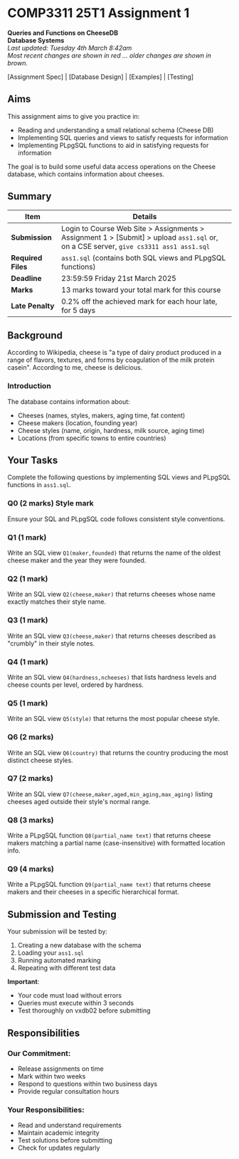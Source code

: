# COMP3311 25T1 Assignment 1  
**Queries and Functions on CheeseDB**  
**Database Systems**  
*Last updated: Tuesday 4th March 8:42am*  
*Most recent changes are shown in red ... older changes are shown in brown.*  

[Assignment Spec] | [Database Design] | [Examples] | [Testing]

## Aims  
This assignment aims to give you practice in:  
- Reading and understanding a small relational schema (Cheese DB)  
- Implementing SQL queries and views to satisfy requests for information  
- Implementing PLpgSQL functions to aid in satisfying requests for information  

The goal is to build some useful data access operations on the Cheese database, which contains information about cheeses.

## Summary  
| Item | Details |
|------|---------|
| **Submission** | Login to Course Web Site > Assignments > Assignment 1 > [Submit] > upload `ass1.sql` or, on a CSE server, `give cs3311 ass1 ass1.sql` |
| **Required Files** | `ass1.sql` (contains both SQL views and PLpgSQL functions) |
| **Deadline** | 23:59:59 Friday 21st March 2025 |
| **Marks** | 13 marks toward your total mark for this course |
| **Late Penalty** | 0.2% off the achieved mark for each hour late, for 5 days |

## Background  
According to Wikipedia, cheese is "a type of dairy product produced in a range of flavors, textures, and forms by coagulation of the milk protein casein". According to me, cheese is delicious.

### Introduction  
The database contains information about:  
- Cheeses (names, styles, makers, aging time, fat content)  
- Cheese makers (location, founding year)  
- Cheese styles (name, origin, hardness, milk source, aging time)  
- Locations (from specific towns to entire countries)  

## Your Tasks  
Complete the following questions by implementing SQL views and PLpgSQL functions in `ass1.sql`.

### Q0 (2 marks) Style mark  
Ensure your SQL and PLpgSQL code follows consistent style conventions.

### Q1 (1 mark)  
Write an SQL view `Q1(maker,founded)` that returns the name of the oldest cheese maker and the year they were founded.

### Q2 (1 mark)  
Write an SQL view `Q2(cheese,maker)` that returns cheeses whose name exactly matches their style name.

### Q3 (1 mark)  
Write an SQL view `Q3(cheese,maker)` that returns cheeses described as "crumbly" in their style notes.

### Q4 (1 mark)  
Write an SQL view `Q4(hardness,ncheeses)` that lists hardness levels and cheese counts per level, ordered by hardness.

### Q5 (1 mark)  
Write an SQL view `Q5(style)` that returns the most popular cheese style.

### Q6 (2 marks)  
Write an SQL view `Q6(country)` that returns the country producing the most distinct cheese styles.

### Q7 (2 marks)  
Write an SQL view `Q7(cheese,maker,aged,min_aging,max_aging)` listing cheeses aged outside their style's normal range.

### Q8 (3 marks)  
Write a PLpgSQL function `Q8(partial_name text)` that returns cheese makers matching a partial name (case-insensitive) with formatted location info.

### Q9 (4 marks)  
Write a PLpgSQL function `Q9(partial_name text)` that returns cheese makers and their cheeses in a specific hierarchical format.

## Submission and Testing  
Your submission will be tested by:  
1. Creating a new database with the schema  
2. Loading your `ass1.sql`  
3. Running automated marking  
4. Repeating with different test data  

**Important**:  
- Your code must load without errors  
- Queries must execute within 3 seconds  
- Test thoroughly on vxdb02 before submitting  

## Responsibilities  
### Our Commitment:  
- Release assignments on time  
- Mark within two weeks  
- Respond to questions within two business days  
- Provide regular consultation hours  

### Your Responsibilities:  
- Read and understand requirements  
- Maintain academic integrity  
- Test solutions before submitting  
- Check for updates regularly  
